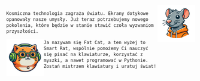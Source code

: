 <img src="./frontend/public/img/smart rat face.png" width="100" align="right">

```
Kosmiczna technologia zagraża światu. Ekrany dotykowe opanowały nasze umysły. Już teraz potrzebujemy nowego pokolenia, które będzie w stanie stawić czoła wyzwaniom przyszłości.
```

<img src="./frontend/public/img/fat cat face.png" width="100" align="left">

```
Ja nazywam się Fat Cat, a ten wyżej to Smart Rat, wspólnie pomożemy Ci nauczyć się pisać na klawiaturze, korzystać z myszki, a nawet programować w Pythonie. Zostań mistrzem klawiatury i uratuj świat!
```